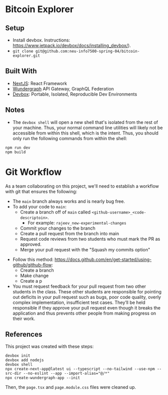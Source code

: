 # Bitcoin Explorer


## Setup

* Install devbox. Instructions: https://www.jetpack.io/devbox/docs/installing_devbox/).
* `git clone git@github.com:neu-info7500-spring-04/bitcoin-explorer.git`

## Built With

* [NextJS](https://nextjs.org/): React Framework
* [Wundergraph](https://wundergraph.com/) API Gateway, GraphQL Federation
* [Devbox](https://www.jetpack.io/devbox): Portable, Isolated, Reproducible Dev Environments

## Notes

* The `devbox shell` will open a new shell that's isolated from the rest of your machine. Thus, your normal command line utilities will likely not be accessible from within this shell, which is the intent. Thus, you should only run the following commands from within the shell:
```
npm run dev
npm build
```
# Git Workflow

As a team collaborating on this project, we'll need to establish a workflow with git that ensures the following:
* The `main` branch always works and is nearly bug free.
* To add your code to `main`:
  * Create a branch off of `main` called `<github-username>_<code-descriptoin>`. 
    * For example: `rajeev_new-experimental-changes`
  * Commit your changes to the branch
  * Create a pull request from the branch into main
  * Request code reviews from two students who must mark the PR as approved.
  * Merge your pull request with the "Squash my commits option"
- Follow this method: https://docs.github.com/en/get-started/using-github/github-flow:
    - Create a branch
    - Make change
    - Create a p
- You must request feedback for your pull request from two other students in the class. These other students are responsible for pointing out deficits in your pull request such as bugs, poor code quality, overly complex implementation, insufficient test cases. They’ll be held responsible if they approve your pull request even though it breaks the application and thus prevents other people from making progress on their work.

## References

This project was created with these steps:
```
devbox init
devbox add nodejs
devbox shell
npx create-next-app@latest ui --typescript --no-tailwind --use-npm --src-dir --no-eslint --app --import-alias="@/*"
npx create-wundergraph-app --init
```

Then, the `page.tsx` and `page.module.css` files were cleaned up.